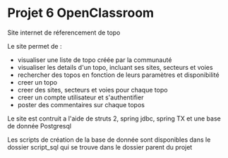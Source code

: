 # Projet 6 OpenClassroom 

Site internet de réferencement de topo

Le site permet de : 
- visualiser une liste de topo créée par la communauté
- visualiser les details d'un topo, incluant ses sites, secteurs et voies
- rechercher des topos en fonction de leurs paramètres et disponibilité
- creer un topo 
- creer des sites, secteurs et voies pour chaque topo
- creer un compte utilisateur et s'authentifier 
- poster des commentaires sur chaque topos

Le site est contruit a l'aide de struts 2, spring jdbc, spring TX et une base de donnée Postgresql

Les scripts de création de la base de donnée sont disponibles dans le dossier script_sql qui se trouve dans le dossier parent du projet